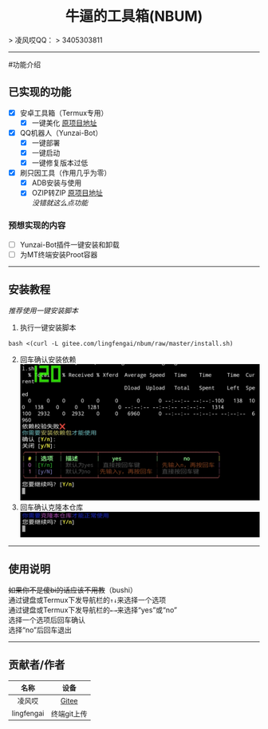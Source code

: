<div style="text-align: center;">
  <h1>牛逼的工具箱(NBUM)</h1>
</div>
> 凌风哎QQ：
> 3405303811

___

#功能介绍

## 已实现的功能

- [x] 安卓工具箱（Termux专用）  
    - [x] 一键美化 [原项目地址](https://github.com/remo7777/T-Header "T-Header")  
- [x] QQ机器人（Yunzai-Bot）  
    - [x] 一键部署  
    - [x] 一键启动  
    - [x] 一键修复版本过低  
- [x] 刷只因工具（作用几乎为零）  
    - [x] ADB安装与使用  
    - [x] OZIP转ZIP [原项目地址](https://github.com/liyw0205/oziptozip "oziptozip")  
*没错就这么点功能*  

### 预想实现的内容  

- [ ] Yunzai-Bot插件一键安装和卸载  
- [ ] 为MT终端安装Proot容器  

___

## 安装教程  

*推荐使用一键安装脚本*

1.  执行一键安装脚本  
```
bash <(curl -L gitee.com/lingfengai/nbum/raw/master/install.sh)
```
2.  回车确认安装依赖  
![安装](jpg/Screenshot_20230610_211359.jpg)  
3.  回车确认克隆本仓库  
![克隆](jpg/Screenshot_20230610_211607.jpg)  

___

## 使用说明  

~~如果你不是傻bi的话应该不用教~~（bushi）  
通过键盘或Termux下发导航栏的`↑↓`来选择一个选项  
通过键盘或Termux下发导航栏的`←→`来选择“yes”或“no”  
选择一个选项后回车确认  
选择“no”后回车退出  

___

## 贡献者/作者  

|    名称     |     设备     |
|    :----:   |    :----:   |
| 凌风哎     | [Gitee](https://gitee.com/lingfengai) |
| lingfengai   |  终端git上传  |
